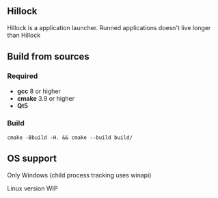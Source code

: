 ## Hillock
Hillock is a application launcher. Runned applications doesn't live longer than Hillock

 ## Build from sources

### Required
- **gcc** 8 or higher
- **cmake** 3.9 or higher
- **Qt5**
### Build
 
	cmake -Bbuild -H. && cmake --build build/
	
## OS support
Only Windows (child process tracking uses winapi)

Linux version WIP
